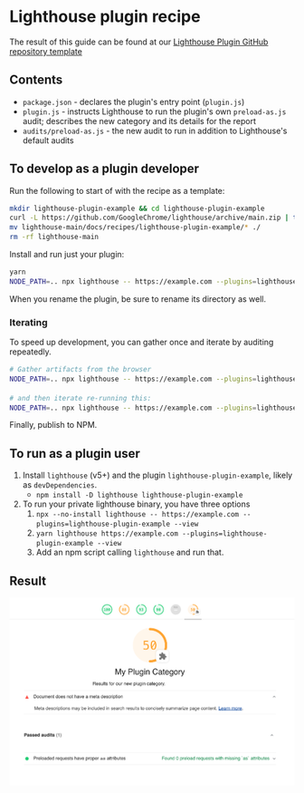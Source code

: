 # Lighthouse plugin recipe

The result of this guide can be found at our [Lighthouse Plugin GitHub repository template](https://github.com/GoogleChrome/lighthouse-plugin-example)

## Contents
- `package.json` - declares the plugin's entry point (`plugin.js`)
- `plugin.js` - instructs Lighthouse to run the plugin's own `preload-as.js` audit; describes the new category and its details for the report
- `audits/preload-as.js` - the new audit to run in addition to Lighthouse's default audits

## To develop as a plugin developer

Run the following to start of with the recipe as a template:

```sh
mkdir lighthouse-plugin-example && cd lighthouse-plugin-example
curl -L https://github.com/GoogleChrome/lighthouse/archive/main.zip | tar -xzv
mv lighthouse-main/docs/recipes/lighthouse-plugin-example/* ./
rm -rf lighthouse-main
```

Install and run just your plugin:

```sh
yarn
NODE_PATH=.. npx lighthouse -- https://example.com --plugins=lighthouse-plugin-example --only-categories=lighthouse-plugin-example --view
```

When you rename the plugin, be sure to rename its directory as well.

### Iterating
To speed up development, you can gather once and iterate by auditing repeatedly.

```sh
# Gather artifacts from the browser
NODE_PATH=.. npx lighthouse -- https://example.com --plugins=lighthouse-plugin-example --only-categories=lighthouse-plugin-example --gather-mode

# and then iterate re-running this:
NODE_PATH=.. npx lighthouse -- https://example.com --plugins=lighthouse-plugin-example --only-categories=lighthouse-plugin-example --audit-mode --view
```

Finally, publish to NPM.

## To run as a plugin user

1. Install `lighthouse` (v5+) and the plugin `lighthouse-plugin-example`, likely as `devDependencies`.
   * `npm install -D lighthouse lighthouse-plugin-example`
1. To run your private lighthouse binary, you have three options
   1. `npx --no-install lighthouse -- https://example.com --plugins=lighthouse-plugin-example --view`
   1. `yarn lighthouse https://example.com --plugins=lighthouse-plugin-example --view`
   1. Add an npm script calling `lighthouse` and run that.


## Result

![Screenshot of report with plugin results](./plugin-recipe-screenshot.png)
